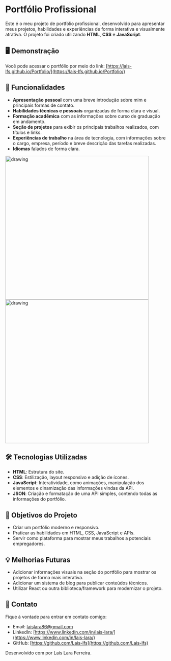 # Portfólio Profissional
Este é o meu projeto de portfólio profissional, desenvolvido para apresentar meus projetos, habilidades e experiências de forma interativa e visualmente atrativa.
O projeto foi criado utilizando **HTML**, **CSS** e **JavaScript**.


## 🖥️ Demonstração
Você pode acessar o portfólio por meio do link: [https://lais-lfs.github.io/Portfolio/](https://lais-lfs.github.io/Portfolio/)


## 🚀 Funcionalidades

- **Apresentação pessoal** com uma breve introdução sobre mim e principais formas de contato.
- **Habilidades técnicas e pessoais** organizadas de forma clara e visual.
- **Formação acadêmica** com as informações sobre curso de graduação em andamento.
- **Seção de projetos** para exibir os principais trabalhos realizados, com títulos e links.
- **Experiências de trabalho** na área de tecnologia, com informações sobre o cargo, empresa, período e breve descrição das tarefas realizadas.
- **Idiomas** falados de forma clara.
<!-- - **Contato** para facilitar conexões via redes sociais ou e-mail. -->
<img src="./assets/img/portfólio-mobile.png" alt="drawing" height="450px"/><img src="./assets/img/portfólio.png" alt="drawing" height="450px"/>


## 🛠️ Tecnologias Utilizadas

- **HTML**: Estrutura do site.
- **CSS**: Estilização, layout responsivo e adição de ícones.
- **JavaScript**: Interatividade, como animações, manipulação dos elementos e dinamização das informações vindas da API.
- **JSON**: Criação  e formatação de uma API simples, contendo todas as informações do portfólio.

<!-- ## 📂 Estrutura do Projeto

```plaintext
/
├── index.html       # Página principal
├── styles/          # Arquivos CSS
│   ├── main.css     # Estilos principais
│   ├── responsive.css # Estilos para dispositivos móveis
├── scripts/         # Arquivos JavaScript
│   ├── main.js      # Script principal
├── assets/          # Recursos como imagens e ícones
│   ├── img/         # Imagens do portfólio
│   ├── icons/       # Ícones utilizados
```
-->

## 🌟 Objetivos do Projeto
- Criar um portfólio moderno e responsivo.
- Praticar as habilidades em HTML, CSS, JavaScript e APIs.
- Servir como plataforma para mostrar meus trabalhos a potenciais empregadores.

## 💡 Melhorias Futuras
- Adicionar informações visuais na seção do portfólio para mostrar os projetos de forma mais interativa.
- Adicionar um sistema de blog para publicar conteúdos técnicos.
- Utilizar React ou outra biblioteca/framework para modernizar o projeto.


## 📧 Contato
Fique à vontade para entrar em contato comigo:
- Email: laislara86@gmail.com
- LinkedIn: [https://www.linkedin.com/in/lais-lara/](https://www.linkedin.com/in/lais-lara/)
- GitHub: [https://github.com/Lais-lfs](https://github.com/Lais-lfs)


Desenvolvido com por Laís Lara Ferreira.
